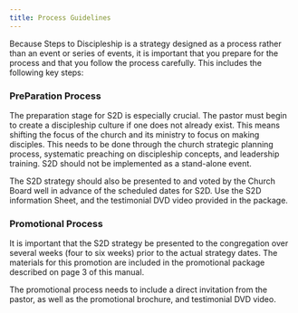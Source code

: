 ```yaml
---
title: Process Guidelines
---
```


Because Steps to Discipleship is a strategy designed as a process rather than an event or series of events, it is important that you prepare for the process and that you follow the process carefully. This includes the following key steps:

### PreParation Process

The preparation stage for S2D is especially crucial. The pastor must begin to create a discipleship culture if one does not already exist. This means shifting the focus of the church and its ministry to focus on making disciples. This needs to be done through the church strategic planning process, systematic preaching on discipleship concepts, and leadership training. S2D should not be implemented as a stand-alone event.

The S2D strategy should also be presented to and voted by the Church Board well in advance of the scheduled dates for S2D. Use the S2D information Sheet, and the testimonial DVD video provided in the package.

### Promotional Process

It is important that the S2D strategy be presented to the congregation over several weeks (four to six weeks) prior to the actual strategy dates. The materials for this promotion are included in the promotional package described on page 3 of this manual.

The promotional process needs to include a direct invitation from the pastor, as well as the promotional brochure, and testimonial DVD video.